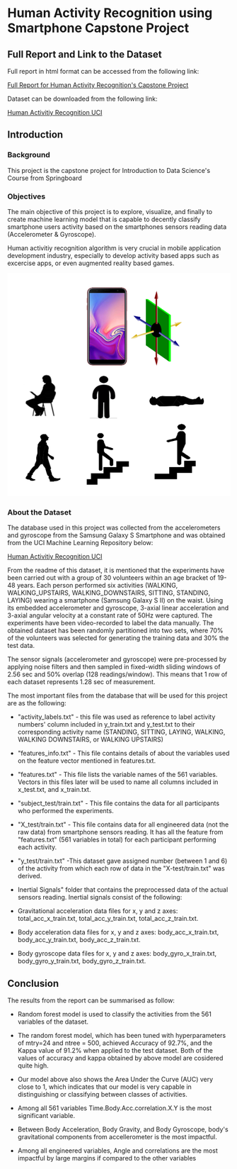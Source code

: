 Human Activity Recognition using Smartphone Capstone Project
================

Full Report and Link to the Dataset
-----------------------------------

Full report in html format can be accessed from the following link:

[Full Report for Human Activity Recognition's Capstone Project](https://mashafif.github.io/activity-recognition/activity-recognition.html)

Dataset can be downloaded from the following link:

[Human Activitiy Recognition UCI](https://d396qusza40orc.cloudfront.net/getdata%2Fprojectfiles%2FUCI%20HAR%20Dataset.zip)

Introduction
------------

### Background

This project is the capstone project for Introduction to Data Science's Course from Springboard

### Objectives

The main objective of this project is to explore, visualize, and finally to create machine learning model that is capable to decently classify smartphone users activity based on the smartphones sensors reading data (Accelerometer & Gyroscope).

Human activitiy recognition algorithm is very crucial in mobile application development industry, especially to develop activity based apps such as excercise apps, or even augmented reality based games.

![](smartphone-HAPT.PNG)

### About the Dataset

The database used in this project was collected from the accelerometers and gyroscope from the Samsung Galaxy S Smartphone and was obtained from the UCI Machine Learning Repository below:

[Human Activitiy Recognition UCI](https://d396qusza40orc.cloudfront.net/getdata%2Fprojectfiles%2FUCI%20HAR%20Dataset.zip)

From the readme of this dataset, it is mentioned that the experiments have been carried out with a group of 30 volunteers within an age bracket of 19-48 years. Each person performed six activities (WALKING, WALKING\_UPSTAIRS, WALKING\_DOWNSTAIRS, SITTING, STANDING, LAYING) wearing a smartphone (Samsung Galaxy S II) on the waist. Using its embedded accelerometer and gyroscope, 3-axial linear acceleration and 3-axial angular velocity at a constant rate of 50Hz were captured. The experiments have been video-recorded to label the data manually. The obtained dataset has been randomly partitioned into two sets, where 70% of the volunteers was selected for generating the training data and 30% the test data.

The sensor signals (accelerometer and gyroscope) were pre-processed by applying noise filters and then sampled in fixed-width sliding windows of 2.56 sec and 50% overlap (128 readings/window). This means that 1 row of each dataset represents 1.28 sec of measurement.

The most important files from the database that will be used for this project are as the following:

-   "activity\_labels.txt" - this file was used as reference to label activity numbers' column included in y\_train.txt and y\_test.txt to their corresponding activity name (STANDING, SITTING, LAYING, WALKING, WALKING DOWNSTAIRS, or WALKING UPSTAIRS)

-   "features\_info.txt" - This file contains details of about the variables used on the feature vector mentioned in features.txt.

-   "features.txt" - This file lists the variable names of the 561 variables. Vectors in this files later will be used to name all columns included in x\_test.txt, and x\_train.txt.

-   "subject\_test/train.txt" - This file contains the data for all participants who performed the experiments.

-   "X\_test/train.txt" - This file contains data for all engineered data (not the raw data) from smartphone sensors reading. It has all the feature from "features.txt" (561 variables in total) for each participant performing each activity.

-   "y\_test/train.txt" -This dataset gave assigned number (between 1 and 6) of the activity from which each row of data in the "X-test/train.txt" was derived.

-   Inertial Signals" folder that contains the preprocessed data of the actual sensors reading. Inertial signals consist of the following:

-   Gravitational acceleration data files for x, y and z axes: total\_acc\_x\_train.txt, total\_acc\_y\_train.txt, total\_acc\_z\_train.txt.

-   Body acceleration data files for x, y and z axes: body\_acc\_x\_train.txt, body\_acc\_y\_train.txt, body\_acc\_z\_train.txt.

-   Body gyroscope data files for x, y and z axes: body\_gyro\_x\_train.txt, body\_gyro\_y\_train.txt, body\_gyro\_z\_train.txt.

Conclusion
----------

The results from the report can be summarised as follow:

-   Random forest model is used to classify the activities from the 561 variables of the dataset.
-   The random forest model, which has been tuned with hyperparameters of mtry=24 and ntree = 500, achieved Accuracy of 92.7%, and the Kappa value of 91.2% when applied to the test dataset. Both of the values of accuracy and kappa obtained by above model are cosidered quite high.

-   Our model above also shows the Area Under the Curve (AUC) very close to 1, which indicates that our model is very capable in distinguishing or classifying between classes of activities.

-   Among all 561 variables Time.Body.Acc.correlation.X.Y is the most significant variable.

-   Between Body Acceleration, Body Gravity, and Body Gyroscope, body's gravitational components from accellerometer is the most impactful.

-   Among all engineered variables, Angle and correlations are the most impactful by large margins if compared to the other variables
